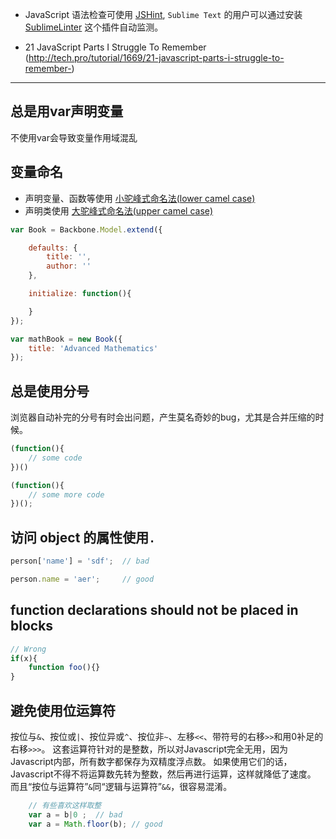 * JavaScript 语法检查可使用 [JSHint](http://www.jshint.com/), `Sublime Text` 的用户可以通过安装 [SublimeLinter](https://github.com/SublimeLinter/SublimeLinter) 这个插件自动监测。

* 21 JavaScript Parts I Struggle To Remember
(http://tech.pro/tutorial/1669/21-javascript-parts-i-struggle-to-remember-)

------------------------------------

## 总是用var声明变量

不使用var会导致变量作用域混乱

## 变量命名
* 声明变量、函数等使用 [小驼峰式命名法(lower camel case)](http://en.wikipedia.org/wiki/CamelCase)
* 声明类使用 [大驼峰式命名法(upper camel case)](http://en.wikipedia.org/wiki/CamelCase)

```JavaScript
var Book = Backbone.Model.extend({

    defaults: {
        title: '',
        author: ''
    },

    initialize: function(){

    }
});

var mathBook = new Book({
    title: 'Advanced Mathematics'
});
```

## 总是使用分号

浏览器自动补完的分号有时会出问题，产生莫名奇妙的bug，尤其是合并压缩的时候。

```JavaScript
(function(){
    // some code
})()

(function(){
    // some more code
})();
```

## 访问 object 的属性使用`.`

```JavaScript
person['name'] = 'sdf';  // bad

person.name = 'aer';     // good
```

## function declarations should not be placed in blocks

```JavaScript
// Wrong
if(x){
    function foo(){}
}
```

## 避免使用位运算符
按位与`&`、按位或`|`、按位异或`^`、按位非`~`、左移`<<`、带符号的右移`>>`和用0补足的右移`>>>`。
这套运算符针对的是整数，所以对Javascript完全无用，因为Javascript内部，所有数字都保存为双精度浮点数。
如果使用它们的话，Javascript不得不将运算数先转为整数，然后再进行运算，这样就降低了速度。
而且“按位与运算符”`&`同“逻辑与运算符”`&&`，很容易混淆。

```Javascript
    // 有些喜欢这样取整
    var a = b|0 ;  // bad
    var a = Math.floor(b); // good
```

